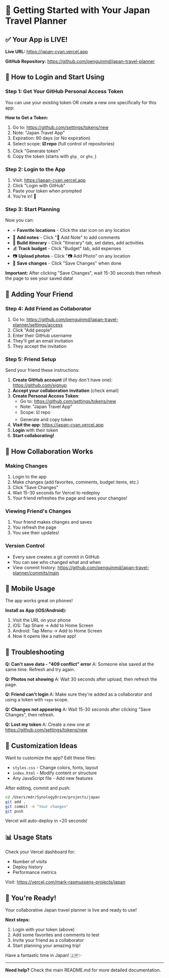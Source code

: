 # 🚀 Getting Started with Your Japan Travel Planner

## ✅ Your App is LIVE!

**Live URL:** https://japan-cyan.vercel.app

**GitHub Repository:** https://github.com/penguinmd/japan-travel-planner

## 🔐 How to Login and Start Using

### Step 1: Get Your GitHub Personal Access Token

You can use your existing token OR create a new one specifically for this app:

**How to Get a Token:**
1. Go to: https://github.com/settings/tokens/new
2. Note: "Japan Travel App"
3. Expiration: 90 days (or No expiration)
4. Select scope: **☑️ repo** (full control of repositories)
5. Click "Generate token"
6. Copy the token (starts with `ghp_` or `gho_`)

### Step 2: Login to the App

1. Visit: https://japan-cyan.vercel.app
2. Click "Login with GitHub"
3. Paste your token when prompted
4. You're in! 🎉

### Step 3: Start Planning

Now you can:
- ⭐ **Favorite locations** - Click the star icon on any location
- 💬 **Add notes** - Click "💬 Add Note" to add comments
- 📅 **Build itinerary** - Click "Itinerary" tab, set dates, add activities
- 💰 **Track budget** - Click "Budget" tab, add expenses
- 📷 **Upload photos** - Click "📷 Add Photo" on any location
- 💾 **Save changes** - Click "Save Changes" when done

**Important:** After clicking "Save Changes", wait 15-30 seconds then refresh the page to see your saved data!

## 👥 Adding Your Friend

### Step 4: Add Friend as Collaborator

1. Go to: https://github.com/penguinmd/japan-travel-planner/settings/access
2. Click "Add people"
3. Enter their GitHub username
4. They'll get an email invitation
5. They accept the invitation

### Step 5: Friend Setup

Send your friend these instructions:

1. **Create GitHub account** (if they don't have one): https://github.com/signup
2. **Accept your collaboration invitation** (check email)
3. **Create Personal Access Token**:
   - Go to: https://github.com/settings/tokens/new
   - Note: "Japan Travel App"
   - Scope: ☑️ repo
   - Generate and copy token
4. **Visit the app**: https://japan-cyan.vercel.app
5. **Login** with their token
6. **Start collaborating!**

## 🎯 How Collaboration Works

### Making Changes
1. Login to the app
2. Make changes (add favorites, comments, budget items, etc.)
3. Click "Save Changes"
4. Wait 15-30 seconds for Vercel to redeploy
5. Your friend refreshes the page and sees your changes!

### Viewing Friend's Changes
1. Your friend makes changes and saves
2. You refresh the page
3. You see their updates!

### Version Control
- Every save creates a git commit in GitHub
- You can see who changed what and when
- View commit history: https://github.com/penguinmd/japan-travel-planner/commits/main

## 📱 Mobile Usage

The app works great on phones!

**Install as App (iOS/Android):**
1. Visit the URL on your phone
2. iOS: Tap Share → Add to Home Screen
3. Android: Tap Menu → Add to Home Screen
4. Now it opens like a native app!

## 🐛 Troubleshooting

**Q: Can't save data - "409 conflict" error**
A: Someone else saved at the same time. Refresh and try again.

**Q: Photos not showing**
A: Wait 30 seconds after upload, then refresh the page.

**Q: Friend can't login**
A: Make sure they're added as a collaborator and using a token with `repo` scope.

**Q: Changes not appearing**
A: Wait 15-30 seconds after clicking "Save Changes", then refresh.

**Q: Lost my token**
A: Create a new one at https://github.com/settings/tokens/new

## 🎨 Customization Ideas

Want to customize the app? Edit these files:
- `styles.css` - Change colors, fonts, layout
- `index.html` - Modify content or structure
- Any JavaScript file - Add new features

After editing, commit and push:
```bash
cd /Users/mdr/SynologyDrive/projects/japan
git add .
git commit -m "Your changes"
git push
```

Vercel will auto-deploy in ~20 seconds!

## 📊 Usage Stats

Check your Vercel dashboard for:
- Number of visits
- Deploy history
- Performance metrics

Visit: https://vercel.com/mark-rasmussens-projects/japan

## 🎉 You're Ready!

Your collaborative Japan travel planner is live and ready to use!

**Next steps:**
1. Login with your token (above)
2. Add some favorites and comments to test
3. Invite your friend as a collaborator
4. Start planning your amazing trip!

Have a fantastic time in Japan! 🇯🇵✨

---

**Need help?** Check the main README.md for more detailed documentation.
